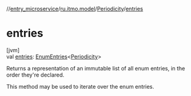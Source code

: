 //[entry_microservice](../../../index.md)/[ru.itmo.model](../index.md)/[Periodicity](index.md)/[entries](entries.md)

# entries

[jvm]\
val [entries](entries.md): [EnumEntries](https://kotlinlang.org/api/core/kotlin-stdlib/kotlin.enums/-enum-entries/index.html)&lt;[Periodicity](index.md)&gt;

Returns a representation of an immutable list of all enum entries, in the order they're declared.

This method may be used to iterate over the enum entries.